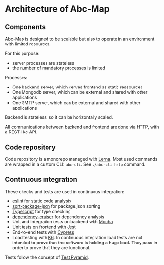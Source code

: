 # Architecture of Abc-Map

## Components

Abc-Map is designed to be scalable but also to operate in an environment with limited resources.

For this purpose:

- server processes are stateless
- the number of mandatory processes is limited

Processes:

- One backend server, which serves frontend as static ressources
- One Mongodb server, which can be external and shared with other applications
- One SMTP server, which can be external and shared with other applications

Backend is stateless, so it can be horizontally scaled.

All communications between backend and frontend are done via HTTP, with a REST-like API.

## Code repository

Code repository is a monorepo managed with [Lerna](https://lerna.js.org/). Most used commands are wrapped
in a custom CLI: `abc-cli`. See `./abc-cli help` command.

## Continuous integration

These checks and tests are used in continuous integration:

- [eslint](https://eslint.org/) for static code analysis
- [sort-package-json](https://www.npmjs.com/package/sort-package-json) for package.json sorting
- [Typescript](https://www.typescriptlang.org/) for type checking
- [dependency-cruiser](https://github.com/sverweij/dependency-cruiser) for dependency analysis
- Unit and integration tests on backend with [Mocha](https://mochajs.org/)
- Unit tests on frontend with [Jest](https://jestjs.io/)
- End-to-end tests with [Cypress](https://www.cypress.io/)
- Load testing with [K6](https://k6.io/). In continuous integration load tests are not intended to prove that the
  software is holding a huge load. They pass in order to prove that they are functional.

Tests follow the concept of [Test Pyramid](https://martinfowler.com/articles/practical-test-pyramid.html).
